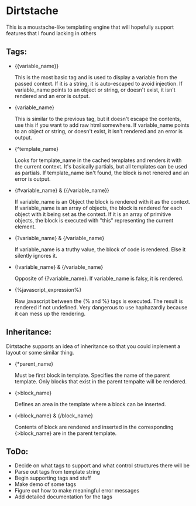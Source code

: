 Dirtstache
==========

This is a moustache-like templating engine that will hopefully support features that I found lacking in others

Tags:
-----

-	{{variable_name}}
	
	This is the most basic tag and is used to display a variable from the passed context. If it is a string, it is auto-escaped to avoid injection. If variable_name points to an object or string, or doesn't exist, it isn't rendered and an eror is output.

-	{variable_name}
	
	This is similar to the previous tag, but it doesn't escape the contents, use this if you want to add raw html somewhere. If variable_name points to an object or string, or doesn't exist, it isn't rendered and an error is output.

-	{^template_name}
	
	Looks for template_name in the cached templates and renders it with the current context. It's basically partials, but all templates can be used as partials. If template_name isn't found, the block is not renered and an error is output.

-	{#variable_name} & {{/variable_name}}
	
	If variable_name is an Object the block is rendered with it as the context. If variable_name is an array of objects, the block is rendered for each object with it being set as the context. If it is an array of primitive objects, the block is executed with "this" representing the current element.

-	{?variable_name} & {/variable_name}
	
	If variable_name is a truthy value, the block of code is rendered. Else it silently ignores it.

-	{!variable_name} & {/variable_name}
	
	Opposite of {?variable_name}. If variable_name is falsy, it is rendered.

-	{%javascript_expression%}
	
	Raw javascript between the {% and %} tags is executed. The result is rendered if not undefined. Very dangerous to use haphazardly because it can mess up the rendering.

Inheritance:
------------
Dirtstache supports an idea of inheritance so that you could inplement a layout or some similar thing.

-	{*parent_name}
	
	Must be first block in template. Specifies the name of the parent template. Only blocks that exist in the parent tempalte will be rendered.

-	{>block_name}
	
	Defines an area in the template where a block can be inserted.

-	{<block_name} & {/block_name}
	
	Contents of block are rendered and inserted in the corresponding {>block_name} are in the parent template. 

ToDo:
-----
- Decide on what tags to support and what control structures there will be
- Parse out tags from template string
- Begin supporting tags and stuff
- Make demo of some tags
- Figure out how to make meaningful error messages
- Add detailed documentation for the tags
